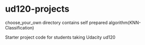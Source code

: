 ud120-projects
==============
choose_your_own directory contains self prepared algorithm(KNN-Classification)

Starter project code for students taking Udacity ud120
